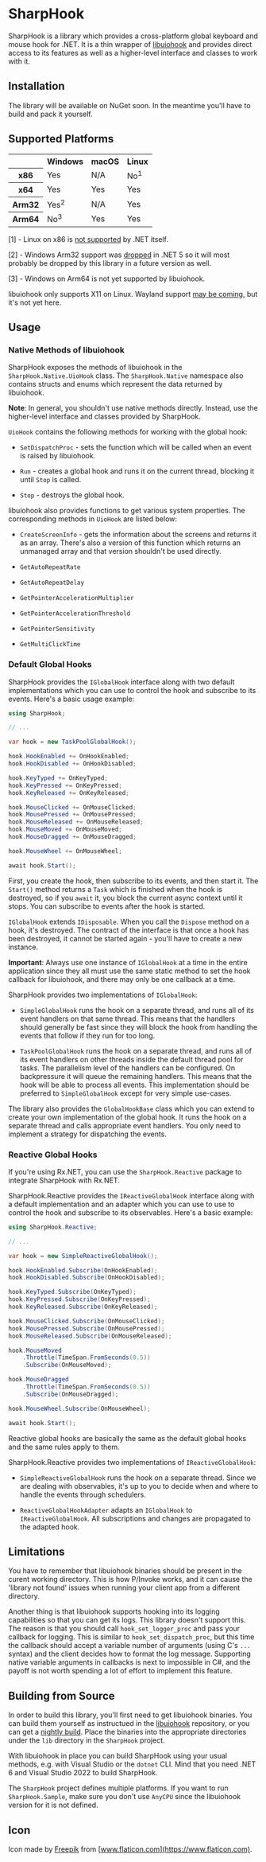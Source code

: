 # SharpHook

SharpHook is a library which provides a cross-platform global keyboard and mouse hook for .NET. It is a thin wrapper of
[libuiohook](https://github.com/kwhat/libuiohook) and provides direct access to its features as well as a higher-level
interface and classes to work with it.

## Installation

The library will be available on NuGet soon. In the meantime you'll have to build and pack it yourself.

## Supported Platforms

<table>
  <tr>
    <th></th>
    <th>Windows</th>
    <th>macOS</th>
    <th>Linux</th>
  </tr>
  <tr>
    <th>x86</th>
    <td>Yes</td>
    <td>N/A</td>
    <td>No<sup>1</sup></td>
  </tr>
  <tr>
    <th>x64</th>
    <td>Yes</td>
    <td>Yes</td>
    <td>Yes</td>
  </tr>
  <tr>
    <th>Arm32</th>
    <td>Yes<sup>2</sup></td>
    <td>N/A</td>
    <td>Yes</td>
  </tr>
  <tr>
    <th>Arm64</th>
    <td>No<sup>3</sup></td>
    <td>Yes</td>
    <td>Yes</td>
  </tr>
</table>

[1] - Linux on x86 is [not supported](https://github.com/dotnet/runtime/issues/7335) by .NET itself.

[2] - Windows Arm32 support was
[dropped](https://github.com/dotnet/core/blob/main/release-notes/5.0/5.0-supported-os.md) in .NET 5 so it will most
probably be dropped by this library in a future version as well.

[3] - Windows on Arm64 is not yet supported by libuiohook.

libuiohook only supports X11 on Linux. Wayland support [may be coming](https://github.com/kwhat/libuiohook/issues/100),
but it's not yet here.

## Usage

### Native Methods of libuiohook

SharpHook exposes the methods of libuiohook in the `SharpHook.Native.UioHook` class. The `SharpHook.Native`
namespace also contains structs and enums which represent the data returned by libuiohook.

**Note**: In general, you shouldn't use native methods directly. Instead, use the higher-level interface and classes
provided by SharpHook.

`UioHook` contains the following methods for working with the global hook:

- `SetDispatchProc` - sets the function which will be called when an event is raised by libuiohook.

- `Run` - creates a global hook and runs it on the current thread, blocking it until `Stop` is called.

- `Stop` - destroys the global hook.

libuiohook also provides functions to get various system properties. The corresponding methods in `UioHook` are listed
below:

- `CreateScreenInfo` - gets the information about the screens and returns it as an array. There's also a version of
this function which returns an unmanaged array and that version shouldn't be used directly.

- `GetAutoRepeatRate`

- `GetAutoRepeatDelay`

- `GetPointerAccelerationMultiplier`

- `GetPointerAccelerationThreshold`

- `GetPointerSensitivity`

- `GetMultiClickTime`

### Default Global Hooks

SharpHook provides the `IGlobalHook` interface along with two default implementations which you can use to control the
hook and subscribe to its events. Here's a basic usage example:

```C#
using SharpHook;

// ...

var hook = new TaskPoolGlobalHook();

hook.HookEnabled += OnHookEnabled;
hook.HookDisabled += OnHookDisabled;

hook.KeyTyped += OnKeyTyped;
hook.KeyPressed += OnKeyPressed;
hook.KeyReleased += OnKeyReleased;

hook.MouseClicked += OnMouseClicked;
hook.MousePressed += OnMousePressed;
hook.MouseReleased += OnMouseReleased;
hook.MouseMoved += OnMouseMoved;
hook.MouseDragged += OnMouseDragged;

hook.MouseWheel += OnMouseWheel;

await hook.Start();
```

First, you create the hook, then subscribe to its events, and then start it. The `Start()` method returns a `Task`
which is finished when the hook is destroyed, so if you `await` it, you block the current async context until it stops.
You can subscribe to events after the hook is started.

`IGlobalHook` extends `IDisposable`. When you call the `Dispose` method on a hook, it's destroyed. The contract of
the interface is that once a hook has been destroyed, it cannot be started again - you'll have to create a new instance.

**Important**: Always use one instance of `IGlobalHook` at a time in the entire application since they all must use
the same static method to set the hook callback for libuiohook, and there may only be one callback at a time.

SharpHook provides two implementations of `IGlobalHook`:

- `SimpleGlobalHook` runs the hook on a separate thread, and runs all of its event handlers on that same thread. This
means that the handlers should generally be fast since they will block the hook from handling the events that follow if
they run for too long.

- `TaskPoolGlobalHook` runs the hook on a separate thread, and runs all of its event handlers on other threads inside
the default thread pool for tasks. The parallelism level of the handlers can be configured. On backpressure it will
queue the remaining handlers. This means that the hook will be able to process all events. This implementation should be
preferred to `SimpleGlobalHook` except for very simple use-cases.

The library also provides the `GlobalHookBase` class which you can extend to create your own implementation of the
global hook. It runs the hook on a separate thread and calls appropriate event handlers. You only need to implement a
strategy for dispatching the events.

### Reactive Global Hooks

If you're using Rx.NET, you can use the `SharpHook.Reactive` package to integrate SharpHook with Rx.NET.

SharpHook.Reactive provides the `IReactiveGlobalHook` interface along with a default implementation and an adapter
which you can use to use to control the hook and subscribe to its observables. Here's a basic example:

```C#
using SharpHook.Reactive;

// ...

var hook = new SimpleReactiveGlobalHook();

hook.HookEnabled.Subscribe(OnHookEnabled);
hook.HookDisabled.Subscribe(OnHookDisabled);

hook.KeyTyped.Subscribe(OnKeyTyped);
hook.KeyPressed.Subscribe(OnKeyPressed);
hook.KeyReleased.Subscribe(OnKeyReleased);

hook.MouseClicked.Subscribe(OnMouseClicked);
hook.MousePressed.Subscribe(OnMousePressed);
hook.MouseReleased.Subscribe(OnMouseReleased);

hook.MouseMoved
    .Throttle(TimeSpan.FromSeconds(0.5))
    .Subscribe(OnMouseMoved);

hook.MouseDragged
    .Throttle(TimeSpan.FromSeconds(0.5))
    .Subscribe(OnMouseDragged);

hook.MouseWheel.Subscribe(OnMouseWheel);

await hook.Start();
```

Reactive global hooks are basically the same as the default global hooks and the same rules apply to them.

SharpHook.Reactive provides two implementations of `IReactiveGlobalHook`:

- `SimpleReactiveGlobalHook` runs the hook on a separate thread. Since we are dealing with observables, it's up to
you to decide when and where to handle the events through schedulers.

- `ReactiveGlobalHookAdapter` adapts an `IGlobalHook` to `IReactiveGlobalHook`. All subscriptions and changes
are propagated to the adapted hook.

## Limitations

You have to remember that libuiohook binaries should be present in the curent working directory. This is how P/Invoke
works, and it can cause the 'library not found' issues when running your client app from a different directory.

Another thing is that libuiohook supports hooking into its logging capabilities so that you can get its logs. This
library doesn't support this. The reason is that you should call `hook_set_logger_proc` and pass your callback for
logging. This is similar to `hook_set_dispatch_proc`, but this time the callback should accept a variable number of
arguments (using C's `...` syntax) and the client decides how to format the log message. Supporting native
variable arguments in callbacks is next to impossible in C#, and the payoff is not worth spending a lot of effort to
implement this feature.

## Building from Source

In order to build this library, you'll first need to get libuiohook binaries. You can build them yourself as instructued
in the [libuiohook](https://github.com/kwhat/libuiohook) repository, or you can get a
[nightly build](https://github.com/kwhat/libuiohook/actions/workflows/package.yml). Place the binaries into the
appropriate directories under the `lib` directory in the `SharpHook` project.

With libuiohook in place you can build SharpHook using your usual methods, e.g. with Visual Studio or the `dotnet` CLI.
Mind that you need .NET 6 and Visual Studio 2022 to build SharpHook.

The `SharpHook` project defines multiple platforms. If you want to run `SharpHook.Sample`, make sure you don't use
`AnyCPU` since the libuiohook version for it is not defined.

## Icon

Icon made by [Freepik](https://www.freepik.com) from [www.flaticon.com](https://www.flaticon.com).
